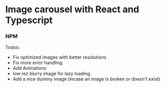 # Image carousel with React and Typescript 

### NPM

Todos: 
* Fix optimized images with better resolutions
* Fix more error handling
* Add Animations
* low rez blurry image for lazy loading. 
* Add a nice dummy image (incase an image is broken or doesn't exist)